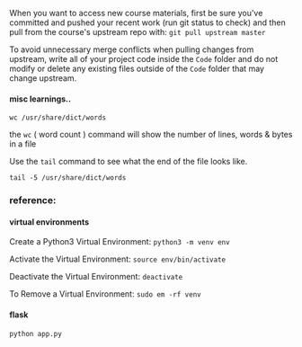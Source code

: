 When you want to access new course materials, first be sure you've committed and pushed your recent work (run git status to check) and then pull from the course's upstream repo with: `git pull upstream master`

To avoid unnecessary merge conflicts when pulling changes from upstream, write all of your project code inside the `Code` folder and do not modify or delete any existing files outside of the `Code` folder that may change upstream.

#### misc learnings..

`wc /usr/share/dict/words`

the `wc` ( word count ) command will show the number of lines, words & bytes in a file

Use the `tail` command to see what the end of the file looks like.

`tail -5 /usr/share/dict/words`

### reference:

#### virtual environments

Create a Python3 Virtual Environment:
`python3 -m venv env`

Activate the Virtual Environment:
`source env/bin/activate`

Deactivate the Virtual Environment:
`deactivate`

To Remove a Virtual Environment:
`sudo em -rf venv`

#### flask

`python app.py`
